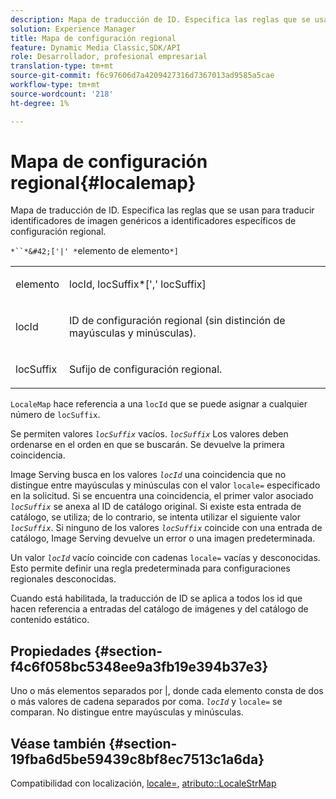 ```yaml
---
description: Mapa de traducción de ID. Especifica las reglas que se usan para traducir identificadores de imagen genéricos a identificadores específicos de configuración regional.
solution: Experience Manager
title: Mapa de configuración regional
feature: Dynamic Media Classic,SDK/API
role: Desarrollador, profesional empresarial
translation-type: tm+mt
source-git-commit: f6c97606d7a4209427316d7367013ad9585a5cae
workflow-type: tm+mt
source-wordcount: '218'
ht-degree: 1%

---
```



# Mapa de configuración regional{#localemap}

Mapa de traducción de ID. Especifica las reglas que se usan para traducir identificadores de imagen genéricos a identificadores específicos de configuración regional.

`*``*&#42;['|' *`elemento de elemento`*]`

<table id="simpletable_A6DD1A28F8ED4178A8ADDB2F3AEFC402"> 
 <tr class="strow"> 
  <td class="stentry"> <p><span class="varname"> elemento</span> </p></td> 
  <td class="stentry"> <p><span class="varname"> locId</span>, <span class="varname"> locSuffix</span>*[','<span class="varname"> locSuffix</span>] </p></td> 
 </tr> 
 <tr class="strow"> 
  <td class="stentry"> <p><span class="varname"> locId</span> </p></td> 
  <td class="stentry"> <p>ID de configuración regional (sin distinción de mayúsculas y minúsculas). </p></td> 
 </tr> 
 <tr class="strow"> 
  <td class="stentry"> <p><span class="varname"> locSuffix</span> </p></td> 
  <td class="stentry"> <p>Sufijo de configuración regional. </p></td> 
 </tr> 
</table>

`LocaleMap` hace referencia a una  `locId` que se puede asignar a cualquier número de  `locSuffix`.

Se permiten valores *`locSuffix`* vacíos. *`locSuffix`* Los valores deben ordenarse en el orden en que se buscarán. Se devuelve la primera coincidencia.

Image Serving busca en los valores *`locId`* una coincidencia que no distingue entre mayúsculas y minúsculas con el valor `locale=` especificado en la solicitud. Si se encuentra una coincidencia, el primer valor asociado *`locSuffix`* se anexa al ID de catálogo original. Si existe esta entrada de catálogo, se utiliza; de lo contrario, se intenta utilizar el siguiente valor *`locSuffix`*. Si ninguno de los valores *`locSuffix`* coincide con una entrada de catálogo, Image Serving devuelve un error o una imagen predeterminada.

Un valor *`locId`* vacío coincide con cadenas `locale=` vacías y desconocidas. Esto permite definir una regla predeterminada para configuraciones regionales desconocidas.

Cuando está habilitada, la traducción de ID se aplica a todos los id que hacen referencia a entradas del catálogo de imágenes y del catálogo de contenido estático.

## Propiedades {#section-f4c6f058bc5348ee9a3fb19e394b37e3}

Uno o más elementos separados por |, donde cada elemento consta de dos o más valores de cadena separados por coma. *`locId`* y  `locale=` se comparan. No distingue entre mayúsculas y minúsculas.

## Véase también {#section-19fba6d5be59439c8bf8ec7513c1a6da}

Compatibilidad con localización, [locale=](../../../../../is-api/http-ref/image-serving-api-ref/c-http-protocol-reference/c-command-reference/r-locale.md#reference-8a846b2fbc004a12821b956ed3b25cfb), [atributo::LocaleStrMap](../../../../../is-api/image-catalog/image-serving-api-ref/c-image-catalog-reference/c-attributes-reference/r-localestrmap.md#reference-98c42070a4bc4baf92537132be2b5b1e)
